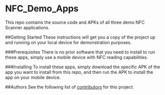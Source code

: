 # NFC_Demo_Apps
This repo contains the source code and APKs of all three demo NFC Scanner applications. 

##Getting Started
These instructions will get you a copy of the project up and running on your local device for demonstration purposes.

###Prerequisites
There is no prior software that you need to install to run these apps, simply use a mobile device with NFC reading capabilities.

###Installing
To install these apps, simply download the specific APK of the app you want to install from this repo, and then run the APK to install the app on
your mobile device.

##Authors
See the following list of [contributors](https://github.com/KevinCoetzee10/NFC_Demo_Apps/graphs/contributors) for this project. 



